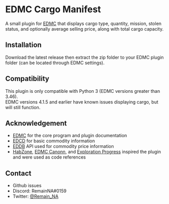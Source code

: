 # EDMC Cargo Manifest

A small plugin for [EDMC](https://github.com/EDCD/EDMarketConnector) that displays cargo type, quantity, mission, stolen status, and optionally average selling price, along with total cargo capacity.

## Installation

Download the latest release then extract the zip folder to your EDMC plugin folder (can be located through EDMC settings).

## Compatibility

This plugin is only compatible with Python 3 (EDMC versions greater than 3.46).  
EDMC versions 4.1.5 and earlier have known issues displaying cargo, but will still function.

## Acknowledgement

- [EDMC](https://github.com/EDCD/EDMarketConnector) for the core program and plugin documentation
- [EDCD](https://github.com/EDCD/FDevIDs) for basic commodity information
- [EDDB](https://eddb.io/) API used for commodity price information
- [HabZone](https://github.com/Marginal/HabZone), [EDMC Canonn](https://github.com/canonn-science/EDMC-Canonn), and [Exploration Progress](https://github.com/DlljsCodes/exploration-progress) inspired the plugin and were used as code references

## Contact

- Github issues
- Discord: RemainNA#0159
- Twitter: [@Remain_NA](https://twitter.com/Remain_NA)
